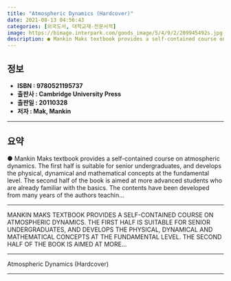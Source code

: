 ```yaml
---
title: "Atmospheric Dynamics (Hardcover)"
date: 2021-08-13 04:56:43
categories: [외국도서, 대학교재-전문서적]
image: https://bimage.interpark.com/goods_image/5/4/9/2/209945492s.jpg
description: ● Mankin Maks textbook provides a self-contained course on atmospheric dynamics. The first half is suitable for senior undergraduates, and develops the physica
---
```


## **정보**

- **ISBN : 9780521195737**
- **출판사 : Cambridge University Press**
- **출판일 : 20110328**
- **저자 : Mak, Mankin**

------



## **요약**

●  Mankin Maks textbook provides a self-contained course on atmospheric dynamics. The first half is suitable for senior undergraduates, and develops the physical, dynamical and mathematical concepts at the fundamental level. The second half of the book is aimed at more advanced students who are already familiar with the basics. The contents have been developed from many years of the authors teachin...

------

MANKIN MAKS TEXTBOOK PROVIDES A SELF-CONTAINED COURSE ON ATMOSPHERIC DYNAMICS. THE FIRST HALF IS SUITABLE FOR SENIOR UNDERGRADUATES, AND DEVELOPS THE PHYSICAL, DYNAMICAL AND MATHEMATICAL CONCEPTS AT THE FUNDAMENTAL LEVEL. THE SECOND HALF OF THE BOOK IS AIMED AT MORE... 

------


Atmospheric Dynamics (Hardcover) 

------



